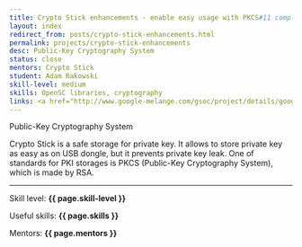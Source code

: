 ```yaml
---
title: Crypto Stick enhancements - enable easy usage with PKCS#11 compliant applications on a Linux system
layout: index
redirect_from: posts/crypto-stick-enhancements.html
permalink: projects/crypto-stick-enhancements
desc: Public-Key Cryptography System
status: close
mentors: Crypto Stick
student: Adam Rakowski
skill-level: medium
skills: OpenSC libraries, cryptography
links: <a href="http://www.google-melange.com/gsoc/project/details/google/gsoc2011/fooscript/5693417237512192">GSoC page</a>
---
```

Public-Key Cryptography System

Crypto Stick is a safe storage for private key. It allows to store private key as easy as on USB dongle, but it prevents private key leak. One of standards for PKI storages is PKCS (Public-Key Cryptography System), which is made by RSA.

* * *

Skill level: **{{ page.skill-level }}**

Useful skills: **{{ page.skills }}**

Mentors: **{{ page.mentors }}**
